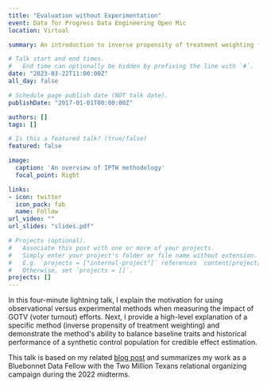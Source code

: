 ```yaml
---
title: "Evaluation without Experimentation"
event: Data for Progress Data Engineering Open Mic
location: Virtual

summary: An introduction to inverse propensity of treatment weighting for program evaluation with applications to Two Million Texans' relational organizing campaign during the 2022 midterms

# Talk start and end times.
#   End time can optionally be hidden by prefixing the line with `#`.
date: "2023-03-22T11:00:00Z"
all_day: false

# Schedule page publish date (NOT talk date).
publishDate: "2017-01-01T00:00:00Z"

authors: []
tags: []

# Is this a featured talk? (true/false)
featured: false

image:
  caption: 'An overview of IPTW methodology'
  focal_point: Right

links:
- icon: twitter
  icon_pack: fab
  name: Follow
url_video: ""
url_slides: "slides.pdf"

# Projects (optional).
#   Associate this post with one or more of your projects.
#   Simply enter your project's folder or file name without extension.
#   E.g. `projects = ["internal-project"]` references `content/project/deep-learning/index.md`.
#   Otherwise, set `projects = []`.
projects: []
---
```


In this four-minute lightning talk, I explain the motivation for using observational versus experimental methods when measuring the impact of GOTV (voter turnout) efforts. Next, I provide a high-level explanation of a specific method (inverse propensity of treatment weighting) and demonstrate the method's ability to balance baseline traits and historical performance of a synthetic control population for credible effect estimation. 

This talk is based on my related [blog post](content/post/causal-design-patterns) and summarizes my work as a Bluebonnet Data Fellow with the Two Million Texans relational organizing campaign during the 2022 midterms.

